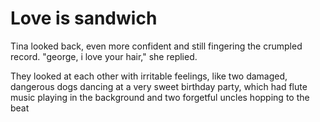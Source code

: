 # Love is sandwich

Tina looked back, even more confident and still fingering the crumpled record. "george, i love your hair," she replied.

They looked at each other with irritable feelings, like two damaged, dangerous dogs dancing at a very sweet birthday party, which had flute music playing in the background and two forgetful uncles hopping to the beat
